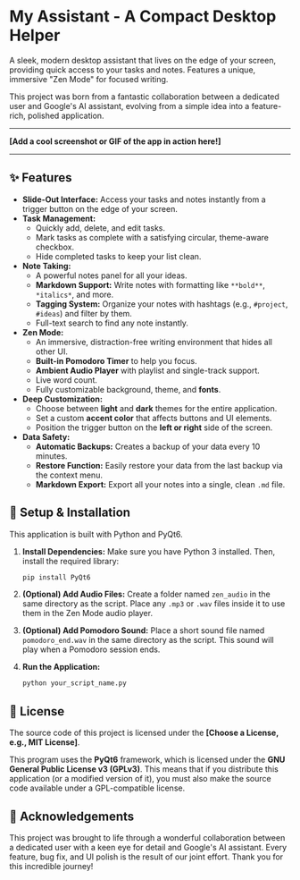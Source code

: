 # My Assistant - A Compact Desktop Helper

A sleek, modern desktop assistant that lives on the edge of your screen, providing quick access to your tasks and notes. Features a unique, immersive "Zen Mode" for focused writing.

This project was born from a fantastic collaboration between a dedicated user and Google's AI assistant, evolving from a simple idea into a feature-rich, polished application.

---

**[Add a cool screenshot or GIF of the app in action here!]**

---

## ✨ Features

*   **Slide-Out Interface:** Access your tasks and notes instantly from a trigger button on the edge of your screen.
*   **Task Management:**
    *   Quickly add, delete, and edit tasks.
    *   Mark tasks as complete with a satisfying circular, theme-aware checkbox.
    *   Hide completed tasks to keep your list clean.
*   **Note Taking:**
    *   A powerful notes panel for all your ideas.
    *   **Markdown Support:** Write notes with formatting like `**bold**`, `*italics*`, and more.
    *   **Tagging System:** Organize your notes with hashtags (e.g., `#project`, `#ideas`) and filter by them.
    *   Full-text search to find any note instantly.
*   **Zen Mode:**
    *   An immersive, distraction-free writing environment that hides all other UI.
    *   **Built-in Pomodoro Timer** to help you focus.
    *   **Ambient Audio Player** with playlist and single-track support.
    *   Live word count.
    *   Fully customizable background, theme, and **fonts**.
*   **Deep Customization:**
    *   Choose between **light** and **dark** themes for the entire application.
    *   Set a custom **accent color** that affects buttons and UI elements.
    *   Position the trigger button on the **left or right** side of the screen.
*   **Data Safety:**
    *   **Automatic Backups:** Creates a backup of your data every 10 minutes.
    *   **Restore Function:** Easily restore your data from the last backup via the context menu.
    *   **Markdown Export:** Export all your notes into a single, clean `.md` file.

## 🚀 Setup & Installation

This application is built with Python and PyQt6.

1.  **Install Dependencies:**
    Make sure you have Python 3 installed. Then, install the required library:
    ```bash
    pip install PyQt6
    ```

2.  **(Optional) Add Audio Files:**
    Create a folder named `zen_audio` in the same directory as the script. Place any `.mp3` or `.wav` files inside it to use them in the Zen Mode audio player.

3.  **(Optional) Add Pomodoro Sound:**
    Place a short sound file named `pomodoro_end.wav` in the same directory as the script. This sound will play when a Pomodoro session ends.

4.  **Run the Application:**
    ```bash
    python your_script_name.py
    ```

## 📜 License

The source code of this project is licensed under the **[Choose a License, e.g., MIT License]**.

This program uses the **PyQt6** framework, which is licensed under the **GNU General Public License v3 (GPLv3)**. This means that if you distribute this application (or a modified version of it), you must also make the source code available under a GPL-compatible license.

## 🙏 Acknowledgements

This project was brought to life through a wonderful collaboration between a dedicated user with a keen eye for detail and Google's AI assistant. Every feature, bug fix, and UI polish is the result of our joint effort. Thank you for this incredible journey!
